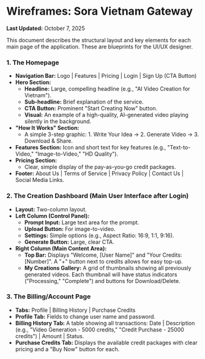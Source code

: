# Wireframes: Sora Vietnam Gateway

**Last Updated:** October 7, 2025

This document describes the structural layout and key elements for each main page of the application. These are blueprints for the UI/UX designer.

### 1. The Homepage

- **Navigation Bar:** Logo | Features | Pricing | Login | Sign Up (CTA Button)
- **Hero Section:**
  - **Headline:** Large, compelling headline (e.g., "AI Video Creation for Vietnam").
  - **Sub-headline:** Brief explanation of the service.
  - **CTA Button:** Prominent "Start Creating Now" button.
  - **Visual:** An example of a high-quality, AI-generated video playing silently in the background.
- **"How It Works" Section:**
  - A simple 3-step graphic: 1. Write Your Idea -> 2. Generate Video -> 3. Download & Share.
- **Features Section:** Icon and short text for key features (e.g., "Text-to-Video," "Image-to-Video," "HD Quality").
- **Pricing Section:**
  - Clear, simple display of the pay-as-you-go credit packages.
- **Footer:** About Us | Terms of Service | Privacy Policy | Contact Us | Social Media Links.

### 2. The Creation Dashboard (Main User Interface after Login)

- **Layout:** Two-column layout.
- **Left Column (Control Panel):**
  - **Prompt Input:** Large text area for the prompt.
  - **Upload Button:** For image-to-video.
  - **Settings:** Simple options (e.g., Aspect Ratio: 16:9, 1:1, 9:16).
  - **Generate Button:** Large, clear CTA.
- **Right Column (Main Content Area):**
  - **Top Bar:** Displays "Welcome, [User Name]" and "Your Credits: [Number]". A "+" button next to credits allows for easy top-up.
  - **My Creations Gallery:** A grid of thumbnails showing all previously generated videos. Each thumbnail will have status indicators ("Processing," "Complete") and buttons for Download/Delete.

### 3. The Billing/Account Page

- **Tabs:** Profile | Billing History | Purchase Credits
- **Profile Tab:** Fields to change user name and password.
- **Billing History Tab:** A table showing all transactions: Date | Description (e.g., "Video Generation - 5000 credits," "Credit Purchase - 25000 credits") | Amount | Status.
- **Purchase Credits Tab:** Displays the available credit packages with clear pricing and a "Buy Now" button for each.
